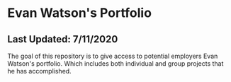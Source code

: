 # Evan Watson's Portfolio
## Last Updated: 7/11/2020
The goal of this repository is to give access to potential employers Evan Watson's portfolio. Which includes both individual and group projects that he has accomplished.
